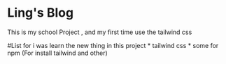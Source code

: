 # Ling's Blog

This is my school Project , and my first time use the tailwind css 

#List for i was learn the new thing in this project
    * tailwind css
    * some for npm (For install tailwind and other)
